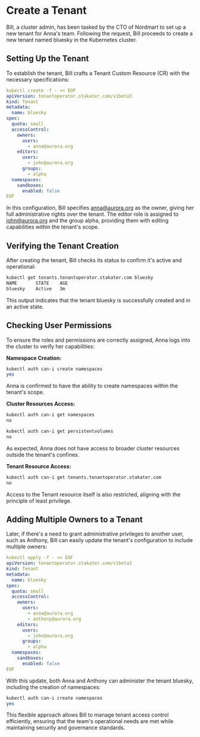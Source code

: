 # Create a Tenant

Bill, a cluster admin, has been tasked by the CTO of Nordmart to set up a new tenant for Anna's team. Following the request, Bill proceeds to create a new tenant named bluesky in the Kubernetes cluster.

## Setting Up the Tenant

To establish the tenant, Bill crafts a Tenant Custom Resource (CR) with the necessary specifications:

```yaml
kubectl create -f - << EOF
apiVersion: tenantoperator.stakater.com/v1beta3
kind: Tenant
metadata:
  name: bluesky
spec:
  quota: small
  accessControl:
    owners:
      users:
        - anna@aurora.org
    editors:
      users:
        - john@aurora.org
      groups:
        - alpha
  namespaces:
    sandboxes:
      enabled: false
EOF
```

In this configuration, Bill specifies <anna@aurora.org> as the owner, giving her full administrative rights over the tenant. The editor role is assigned to <john@aurora.org> and the group alpha, providing them with editing capabilities within the tenant's scope.

## Verifying the Tenant Creation

After creating the tenant, Bill checks its status to confirm it's active and operational:

```bash
kubectl get tenants.tenantoperator.stakater.com bluesky
NAME       STATE    AGE
bluesky    Active   3m
```

This output indicates that the tenant bluesky is successfully created and in an active state.

## Checking User Permissions

To ensure the roles and permissions are correctly assigned, Anna logs into the cluster to verify her capabilities:

**Namespace Creation:**

```bash
kubectl auth can-i create namespaces
yes
```

Anna is confirmed to have the ability to create namespaces within the tenant's scope.

**Cluster Resources Access:**

```bash
kubectl auth can-i get namespaces
no

kubectl auth can-i get persistentvolumes
no
```

As expected, Anna does not have access to broader cluster resources outside the tenant's confines.

**Tenant Resource Access:**

```bash
kubectl auth can-i get tenants.tenantoperator.stakater.com
no
```

Access to the Tenant resource itself is also restricted, aligning with the principle of least privilege.

## Adding Multiple Owners to a Tenant

Later, if there's a need to grant administrative privileges to another user, such as Anthony, Bill can easily update the tenant's configuration to include multiple owners:

```yaml
kubectl apply -f - << EOF
apiVersion: tenantoperator.stakater.com/v1beta3
kind: Tenant
metadata:
  name: bluesky
spec:
  quota: small
  accessControl:
    owners:
      users:
        - anna@aurora.org
        - anthony@aurora.org
    editors:
      users:
        - john@aurora.org
      groups:
        - alpha
  namespaces:
    sandboxes:
      enabled: false
EOF
```

With this update, both Anna and Anthony can administer the tenant bluesky, including the creation of namespaces:

```bash
kubectl auth can-i create namespaces
yes
```

This flexible approach allows Bill to manage tenant access control efficiently, ensuring that the team's operational needs are met while maintaining security and governance standards.
